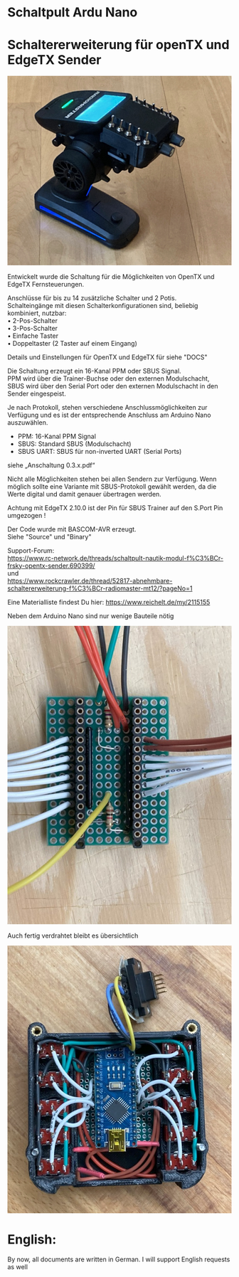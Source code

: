 # Schaltpult Ardu Nano
# Schaltererweiterung für openTX und EdgeTX Sender

 
![image lost ?](Pics/MT12.jpg)

Entwickelt wurde die Schaltung für die Möglichkeiten von OpenTX und EdgeTX Fernsteuerungen.  
 
Anschlüsse für bis zu 14 zusätzliche Schalter und 2 Potis.  
Schalteingänge mit diesen Schalterkonfigurationen sind, beliebig kombiniert, nutzbar:  
•  2-Pos-Schalter  
•  3-Pos-Schalter  
•  Einfache Taster  
•  Doppeltaster (2 Taster auf einem Eingang)  

Details und Einstellungen für OpenTX und EdgeTX für siehe "DOCS"  

Die Schaltung erzeugt ein 16-Kanal PPM oder SBUS Signal.  
PPM wird über die Trainer-Buchse oder den externen Modulschacht,    
SBUS wird über den Serial Port oder den externen Modulschacht in den Sender eingespeist.

Je nach Protokoll, stehen verschiedene Anschlussmöglichkeiten zur Verfügung und es ist der entsprechende Anschluss am Arduino Nano auszuwählen.
- PPM: 16-Kanal PPM Signal  
- SBUS: Standard SBUS (Modulschacht)  
- SBUS UART: SBUS für non-inverted UART (Serial Ports)  

siehe „Anschaltung 0.3.x.pdf“

Nicht alle Möglichkeiten stehen bei allen Sendern zur Verfügung.
Wenn möglich sollte eine Variante mit SBUS-Protokoll gewählt werden, da die Werte digital und damit genauer übertragen werden.

Achtung mit EdgeTX 2.10.0 ist der Pin für SBUS Trainer auf den S.Port Pin umgezogen !
 
Der Code wurde mit BASCOM-AVR erzeugt.  
Siehe "Source" und "Binary"

Support-Forum:  
https://www.rc-network.de/threads/schaltpult-nautik-modul-f%C3%BCr-frsky-opentx-sender.690399/  
und  
https://www.rockcrawler.de/thread/52817-abnehmbare-schaltererweiterung-f%C3%BCr-radiomaster-mt12/?pageNo=1  

Eine Materialliste findest Du hier: https://www.reichelt.de/my/2115155  


Neben dem Arduino Nano sind nur wenige Bauteile nötig  

![image lost ?](Pics/PCB02.jpg)

Auch fertig verdrahtet bleibt es übersichtlich  

![image lost ?](Pics/PCB06.jpg)



# English:  
By now, all documents are written in German. I will support English requests as well  